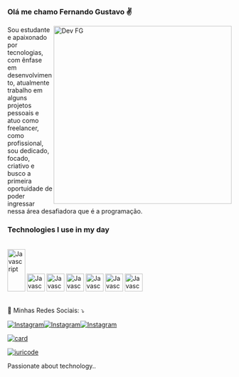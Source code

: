 ### Olá me chamo Fernando Gustavo ✌️

<img src="https://raw.githubusercontent.com/MicaelliMedeiros/micaellimedeiros/master/image/computer-illustration.png" min-width="400px" max-width="400px" width="400px" align="right" alt="Dev FG">

<p align="left"> 
 Sou estudante e apaixonado por tecnologias, com ênfase em desenvolvimento, atualmente trabalho em alguns projetos pessoais e atuo como freelancer,
 como profissional, sou dedicado, focado, criativo e busco a primeira oportuidade de poder ingressar nessa área desafiadora que é a programação.
</p>

### Technologies I use in my day



<div styele="display: inline_block"><br/>
<img aling="center" alt="Javascript" src="https://i.ibb.co/dWMQsrK/javascript.png" width='40px' height='95px'>
<img aling="center" alt="Javascript" src="https://i.ibb.co/jrVxMzf/html.png" width='40px'>
<img aling="center" alt="Javascript" src="https://i.ibb.co/b1V84sN/css.png" width='40px'>
<img aling="center" alt="Javascript" src="https://i.ibb.co/Sw5xgbg/fire.png" width='40px'>
<img aling="center" alt="Javascript" src="https://i.ibb.co/5sGRxvv/node.png" width='40px'>
<img aling="center" alt="Javascript" src="https://i.ibb.co/g6M57S5/react.png" width='40px'>
<img aling="center" alt="Javascript" src="https://i.ibb.co/MPtrpNT/git.png" width='40px'>
</div><br/>

	

<p align="left">
  💌 Minhas Redes Sociais: ⤵️
</p>


[![Instagram](https://img.shields.io/badge/Instagram-E4405F?style=for-the-badge&logo=instagram&logoColor=white)](https://www.instagram.com/fernando.gust)[![Instagram](https://img.shields.io/badge/YouTube-FF0000?style=for-the-badge&logo=youtube&logoColor=white)](https://www.youtube.com/channel/UC9r3UVLvNcnYfjUjqlKjhrw)[![Instagram](https://img.shields.io/badge/LinkedIn-0077B5?style=for-the-badge&logo=linkedin&logoColor=white)](https://www.linkedin.com/in/fernando-gustavo-a46962221/)

[![card](https://github-readme-stats.vercel.app/api?username=DeveloperFG&theme=dark&show_icons=true)](https://github.com/iuricode/)

[![iuricode](https://github-readme-stats.vercel.app/api/top-langs/?username=DeveloperFG&hide=html&layout=compact=true&theme=dark)](https://github.com/DeveloperFG/)




Passionate about technology..
